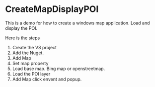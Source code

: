 # CreateMapDisplayPOI
This is a demo for how to create a windows map application. Load and display the POI.

Here is the steps
1. Create the VS project
2. Add the Nuget.
3. Add Map
4. Set map property
5. Load base map. Bing map or openstreetmap.
6. Load the POI layer
7. Add Map click envent and popup.
 
